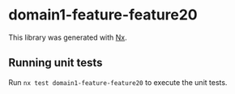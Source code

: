 # domain1-feature-feature20

This library was generated with [Nx](https://nx.dev).

## Running unit tests

Run `nx test domain1-feature-feature20` to execute the unit tests.
